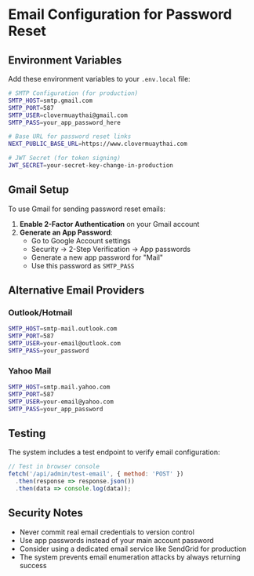 # Email Configuration for Password Reset

## Environment Variables

Add these environment variables to your `.env.local` file:

```bash
# SMTP Configuration (for production)
SMTP_HOST=smtp.gmail.com
SMTP_PORT=587
SMTP_USER=clovermuaythai@gmail.com
SMTP_PASS=your_app_password_here

# Base URL for password reset links
NEXT_PUBLIC_BASE_URL=https://www.clovermuaythai.com

# JWT Secret (for token signing)
JWT_SECRET=your-secret-key-change-in-production
```

## Gmail Setup

To use Gmail for sending password reset emails:

1. **Enable 2-Factor Authentication** on your Gmail account
2. **Generate an App Password**:
   - Go to Google Account settings
   - Security → 2-Step Verification → App passwords
   - Generate a new app password for "Mail"
   - Use this password as `SMTP_PASS`

## Alternative Email Providers

### Outlook/Hotmail
```bash
SMTP_HOST=smtp-mail.outlook.com
SMTP_PORT=587
SMTP_USER=your-email@outlook.com
SMTP_PASS=your_password
```

### Yahoo Mail
```bash
SMTP_HOST=smtp.mail.yahoo.com
SMTP_PORT=587
SMTP_USER=your-email@yahoo.com
SMTP_PASS=your_app_password
```

## Testing

The system includes a test endpoint to verify email configuration:

```javascript
// Test in browser console
fetch('/api/admin/test-email', { method: 'POST' })
  .then(response => response.json())
  .then(data => console.log(data));
```

## Security Notes

- Never commit real email credentials to version control
- Use app passwords instead of your main account password
- Consider using a dedicated email service like SendGrid for production
- The system prevents email enumeration attacks by always returning success


